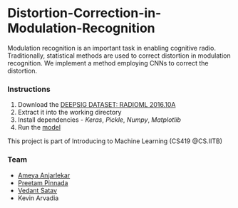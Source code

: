 # Distortion-Correction-in-Modulation-Recognition

Modulation recognition is an important task in enabling cognitive radio. Traditionally, statistical methods are used to correct distortion in modulation recognition. We implement a method employing CNNs to correct the distortion.

### Instructions
1. Download the [DEEPSIG DATASET: RADIOML 2016.10A](http://opendata.deepsig.io/datasets/2016.10/RML2016.10a.tar.bz2?__hstc=24938661.8e25519c5f34e1eb48d21411ed20947f.1597215800477.1597215800477.1597215800477.1&__hssc=24938661.2.1597215800478&__hsfp=2563848163) 
2. Extract it into the working directory
3. Install dependencies - *Keras*, *Pickle*, *Numpy*, *Matplotlib* 
4. Run the [model](model.py)

This project is part of Introducing to Machine Learning (CS419 @CS.IITB)

### Team
* [Ameya Anjarlekar](https://github.com/ameyanjarlekar)
* [Preetam Pinnada](https://github.com/preetam25)
* [Vedant Satav](https://github.com/vedantsatav)
* Kevin Arvadia
